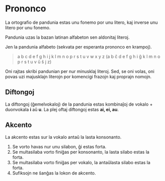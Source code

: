 Prononco
========

La ortografio de pandunia estas unu fonemo por unu litero, kaj inverse unu litero por unu fonemo.

Pandunia uzas la bazan latinan alfabeton sen aldonitaj literoj.

Jen la pandunia alfabeto (sekvata per esperanta prononco en krampoj).

> a b c d e f g h i j k l m n o p r s t u v w x y z
> (a b ĉ d e f g h i ĝ k l m n o p r s t u v ŭ ŝ j z)


Oni rajtas skribi pandunian per nur minusklaj literoj. Sed, se oni volas, oni povas uzi majusklajn literojn por komencigi frazojn kaj proprajn nomojn.


Diftongoj
---------

La diftongoj (ĝemelvokaloj) de la pandunia estas kombinaĵoj de vokalo + duonvokala **i** aŭ **u**. La plej oftaj diftongoj estas **ai, ei, au**.


Akcento
-------

La akcento estas sur la vokalo antaŭ la lasta konsonanto. 

1. Se vorto havas nur unu silabon, ĝi estas forta.
2. Se multasilaba vorto finiĝas per konsonanto, la lasta silabo estas la forta.
3. Se multasilaba vorto finiĝas per vokalo, la antaŭlasta silabo estas la forta.
4. Sufiksojn ne ŝanĝas la lokon de akcento.

